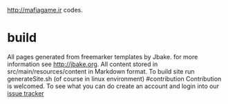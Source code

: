 http://mafiagame.ir codes.
# build
All pages generated from freemarker templates by Jbake. for more information see http://jbake.org.
All content stored in src/main/resources/content in Markdown format.
To build site run generateSite.sh (of course in linux environment)
#contribution
Contribution is welcomed. To see what you can do create an account and login into our [issue tracker](https://mafiagame.atlassian.net)
